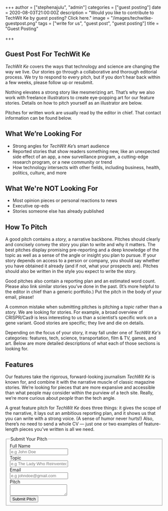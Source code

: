 +++
author = ["stephenajulu", "admin"]
categories = ["guest posting"]
date = 2020-08-03T21:00:00Z
description = "Would you like to contribute to TechWit Ke by guest posting? Click here."
image = "/images/techwitke-guestpost.png"
tags = ["write for us", "guest post", "guest posting"]
title = "Guest Posting"

+++
## Guest Post For TechWit Ke

_TechWit Ke_ covers the ways that technology and science are changing the way we live. Our stories go through a collaborative and thorough editorial process. We try to respond to every pitch, but if you don’t hear back within a few weeks, please follow up or resubmit.

Nothing elevates a strong story like mesmerizing art. That’s why we also work with freelance illustrators to create eye-popping art for our feature stories. Details on how to pitch yourself as an illustrator are below.

Pitches for written work are usually read by the editor in chief. That contact information can be found below.

## What We’re Looking For

* Strong angles for _TechWit Ke_’s smart audience
* Reported stories that show readers something new, like an unexpected side effect of an app, a new surveillance program, a cutting-edge research program, or a new community or trend
* How technology intersects with other fields, including business, health, politics, culture, and more

## What We're NOT Looking For

* Most opinion pieces or personal reactions to news
* Executive op-eds
* Stories someone else has already published

## How To Pitch

A good pitch contains a _story,_ a narrative backbone. Pitches should clearly and concisely convey the story you plan to write and why it matters. The best pitches display promising pre-reporting and a deep knowledge of the topic as well as a sense of the angle or insight you plan to pursue. If your story depends on access to a person or company, you should say whether you have obtained it already (and if not, what your prospects are). Pitches should also be written in the style you expect to write the story.

Good pitches also contain a reporting plan and an estimated word count. Please also link similar stories you’ve done in the past. (It’s more helpful to the editor in chief than a generic portfolio.) Put the pitch in the body of your email, please!

A common mistake when submitting pitches is pitching a _topic_ rather than a _story._ We are looking for stories. For example, a broad overview of CRISPR/Cas9 is less interesting to us than a scientist’s specific work on a gene variant. Good stories are specific; they live and die on details.

Depending on the focus of your story, it may fall under one of _TechWit Ke's_ categories: features, tech, science, transportation, film & TV, games, and art. Below are more detailed descriptions of what each of those sections is looking for.

## Features

Our features take the rigorous, forward-looking journalism _TechWit Ke_ is known for, and combine it with the narrative muscle of classic magazine stories. We’re looking for pieces that are more expansive and accessible than what people may consider within the purview of a tech site. Really, we’re more curious about _people_ than the tech angle.

A great feature pitch for _TechWit Ke_ does three things: it gives the scope of the narrative, it lays out an ambitious reporting plan, and it shows us that you can write with a strong voice. (A sense of humor never hurts!) Also, there’s no need to send a whole CV — just one or two examples of feature-length pieces you’ve written is all we need.

<form class="form-horizontal" data-netlify="true">
<fieldset>

<!-- Form Name -->
<legend>Submit Your Pitch</legend>

<!-- Text input-->
<div class="form-group">
  <label class="col-md-4 control-label" for="fullname">Full Name</label>  
  <div class="col-md-5">
  <input id="fullname" name="fullname" type="text" placeholder="e.g John Doe" class="form-control input-md">
    
  </div>
</div>

<!-- Text input-->
<div class="form-group">
  <label class="col-md-4 control-label" for="subject">Topic</label>  
  <div class="col-md-5">
  <input id="subject" name="subject" type="text" placeholder="e.g The Lady Who Reinvented Insurance!" class="form-control input-md">
    
  </div>
</div>

<!-- Text input-->
<div class="form-group">
  <label class="col-md-4 control-label" for="email">Email</label>  
  <div class="col-md-5">
  <input id="email" name="email" type="text" placeholder="e.g johndoe@gmail.com" class="form-control input-md">
    
  </div>
</div>

<!-- Textarea -->
<div class="form-group">
  <label class="col-md-4 control-label" for="pitch">Pitch</label>
  <div class="col-md-4">                     
    <textarea class="form-control" id="pitch" name="pitch"></textarea>
  </div>
</div>

<!-- Button -->
<div class="form-group">
  <label class="col-md-4 control-label" for="submit"></label>
  <div class="col-md-4">
    <button id="submit" name="submit" class="btn btn-default">Submit Pitch</button>
  </div>
</div>

</fieldset>
</form>

